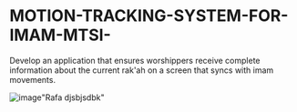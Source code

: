 # MOTION-TRACKING-SYSTEM-FOR-IMAM-MTSI-
Develop an application that ensures worshippers receive complete information about the current rak'ah on a screen that syncs with imam movements.

![image](https://github.com/Rafaghamri/MOTION-TRACKING-SYSTEM-FOR-IMAM-MTSI-/assets/134167869/6993ac8c-f989-4246-bf2c-e959dcf02e63)"Rafa djsbjsdbk"

